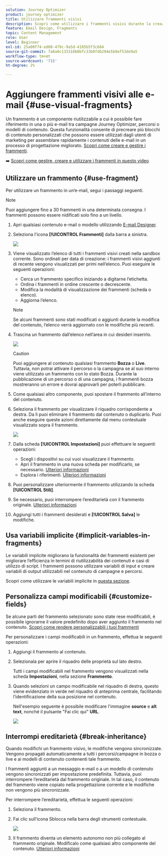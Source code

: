 ```yaml
---
solution: Journey Optimizer
product: journey optimizer
title: Utilizzare frammenti visivi
description: Scopri come utilizzare i frammenti visivi durante la creazione di e-mail nelle campagne e nei percorsi Journey Optimizer
feature: Email Design, Fragments
topic: Content Management
role: User
level: Beginner
exl-id: 25a00f74-ed08-479c-9a5d-4185b5f3c684
source-git-commit: 7a8a0c133318b0bfc33b0fdb294e5b9ef53de9a5
workflow-type: tm+mt
source-wordcount: '715'
ht-degree: 2%

---
```


# Aggiungere frammenti visivi alle e-mail {#use-visual-fragments}

Un frammento è un componente riutilizzabile a cui è possibile fare riferimento in una o più e-mail tra campagne Journey Optimizer, percorsi o modelli di contenuto. Questa funzionalità consente di precreare più blocchi di contenuto personalizzati che possono essere utilizzati dagli utenti di marketing per assemblare rapidamente i contenuti delle e-mail in un processo di progettazione migliorato. [Scopri come creare e gestire i frammenti](../content-management/fragments.md).

➡️ [Scopri come gestire, creare e utilizzare i frammenti in questo video](../content-management/fragments.md#video-fragments)

## Utilizzare un frammento {#use-fragment}

Per utilizzare un frammento in un’e-mail, segui i passaggi seguenti.

>[!NOTE]
>
>Puoi aggiungere fino a 30 frammenti in una determinata consegna. I frammenti possono essere nidificati solo fino a un livello.


1. Apri qualsiasi contenuto e-mail o modello utilizzando [E-mail Designer](get-started-email-design.md).

1. Seleziona l&#39;icona **[!UICONTROL Frammenti]** dalla barra a sinistra.

   ![](assets/fragments-in-designer.png)

1. Viene visualizzato l’elenco di tutti i frammenti visivi creati nella sandbox corrente. Sono ordinati per data di creazione: i frammenti visivi aggiunti di recente vengono visualizzati per primi nell’elenco. Puoi eseguire le seguenti operazioni:

   * Cerca un frammento specifico iniziando a digitarne l’etichetta.
   * Ordina i frammenti in ordine crescente o decrescente.
   * Modifica la modalità di visualizzazione dei frammenti (scheda o elenco).
   * Aggiorna l’elenco.

   >[!NOTE]
   >
   >Se alcuni frammenti sono stati modificati o aggiunti durante la modifica del contenuto, l’elenco verrà aggiornato con le modifiche più recenti.

1. Trascina un frammento dall’elenco nell’area in cui desideri inserirlo.

   ![](assets/fragment-insert.png)

   >[!CAUTION]
   >
   >Puoi aggiungere al contenuto qualsiasi frammento **Bozza** o **Live**. Tuttavia, non potrai attivare il percorso o la campagna se al suo interno viene utilizzato un frammento con lo stato Bozza. Durante la pubblicazione di un percorso o di una campagna, i frammenti bozza mostreranno un errore e dovrai approvarli per poterli pubblicare.

1. Come qualsiasi altro componente, puoi spostare il frammento all’interno del contenuto.

1. Seleziona il frammento per visualizzare il riquadro corrispondente a destra. Da lì puoi eliminare il frammento dal contenuto o duplicarlo. Puoi anche eseguire queste azioni direttamente dal menu contestuale visualizzato sopra il frammento.

   ![](assets/fragment-right-pane.png)

1. Dalla scheda **[!UICONTROL Impostazioni]** puoi effettuare le seguenti operazioni:

   * Scegli i dispositivi su cui vuoi visualizzare il frammento.
   * Apri il frammento in una nuova scheda per modificarlo, se necessario. [Ulteriori informazioni](../content-management/fragments.md#edit-fragments)
   * Esplora i riferimenti. [Ulteriori informazioni](../content-management/fragments.md#explore-references)

1. Puoi personalizzare ulteriormente il frammento utilizzando la scheda **[!UICONTROL Stili]**.

1. Se necessario, puoi interrompere l’ereditarietà con il frammento originale. [Ulteriori informazioni](#break-inheritance)

1. Aggiungi tutti i frammenti desiderati e **[!UICONTROL Salva]** le modifiche.

## Usa variabili implicite {#implicit-variables-in-fragments}

Le variabili implicite migliorano la funzionalità dei frammenti esistenti per migliorare l’efficienza in termini di riutilizzabilità dei contenuti e casi di utilizzo di script. I frammenti possono utilizzare variabili di input e creare variabili di output utilizzabili nel contenuto di campagne e percorsi.

Scopri come utilizzare le variabili implicite in [questa sezione](../personalization/use-expression-fragments.md#implicit-variables).

## Personalizza campi modificabili {#customize-fields}

Se alcune parti del frammento selezionato sono state rese modificabili, è possibile ignorarne il valore predefinito dopo aver aggiunto il frammento nel contenuto. [Scopri come rendere personalizzabili i tuoi frammenti](../content-management/customizable-fragments.md)

Per personalizzare i campi modificabili in un frammento, effettua le seguenti operazioni:

1. Aggiungi il frammento al contenuto.

1. Selezionala per aprire il riquadro delle proprietà sul lato destro.

   Tutti i campi modificabili nel frammento vengono visualizzati nella scheda **Impostazioni**, nella sezione **Frammento**.

1. Quando selezioni un campo modificabile nel riquadro di destra, questo viene evidenziato in verde nel riquadro di anteprima centrale, facilitando l’identificazione della sua posizione nel contenuto.

   Nell&#39;esempio seguente è possibile modificare l&#39;immagine **source** e **alt text**, nonché il pulsante &quot;Fai clic qui&quot; **URL**.

   ![](assets/fragment-editable.png)

## Interrompi ereditarietà {#break-inheritance}

Quando modifichi un frammento visivo, le modifiche vengono sincronizzate. Vengono propagati automaticamente a tutti i percorsi/campagne in bozza o live e ai modelli di contenuto contenenti tale frammento.

I frammenti aggiunti a un messaggio e-mail o a un modello di contenuto vengono sincronizzati per impostazione predefinita. Tuttavia, puoi interrompere l’ereditarietà dal frammento originale. In tal caso, il contenuto del frammento viene copiato nella progettazione corrente e le modifiche non vengono più sincronizzate.

Per interrompere l’ereditarietà, effettua le seguenti operazioni:

1. Seleziona il frammento.

1. Fai clic sull’icona Sblocca nella barra degli strumenti contestuale.

   ![](assets/fragment-break-inheritance.png)

1. Il frammento diventa un elemento autonomo non più collegato al frammento originale. Modificalo come qualsiasi altro componente del contenuto. [Ulteriori informazioni](content-components.md)
